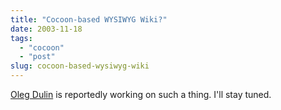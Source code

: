 ```yaml
---
title: "Cocoon-based WYSIWYG Wiki?"
date: 2003-11-18
tags: 
  - "cocoon"
  - "post"
slug: cocoon-based-wysiwyg-wiki
---
```


[Oleg Dulin](http://www.olegdulin.com/archives/000093.html) is reportedly working on such a thing. I'll stay tuned.
